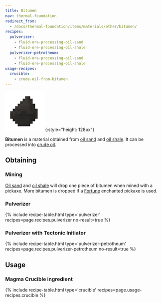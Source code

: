 ```yaml
---
title: Bitumen
nav: thermal-foundation
redirect_from:
  - /docs/thermal-foundation/items/materials/other/bitumen/
recipes:
  pulverizer:
    - fluid-ore-processing-oil-sand
    - fluid-ore-processing-oil-shale
  pulverizer-petrotheum:
    - fluid-ore-processing-oil-sand
    - fluid-ore-processing-oil-shale
usage-recipes:
  crucible:
    - crude-oil-from-bitumen
---
```


![Bitumen](/assets/images/thermal-foundation/bitumen.png){:style="height: 128px"}


**Bitumen** is a material obtained from [oil sand](/docs/oil-sand/) and [oil
shale](/docs/oil-shale/). It can be processed into [crude
oil](/docs/crude-oil/).


Obtaining
---------

### Mining
[Oil sand](/docs/oil-sand/) and [oil shale](/docs/oil-shale/) will drop one
piece of bitumen when mined with a pickaxe. More bitumen is dropped if a
[Fortune](https://minecraft.gamepedia.com/Fortune) enchanted pickaxe is used.

### Pulverizer
{% include recipe-table.html type='pulverizer' recipes=page.recipes.pulverizer no-result=true %}

### Pulverizer with Tectonic Initiator
{% include recipe-table.html type='pulverizer-petrotheum' recipes=page.recipes.pulverizer-petrotheum no-result=true %}


Usage
-----

### Magma Crucible ingredient
{% include recipe-table.html type='crucible' recipes=page.usage-recipes.crucible %}
